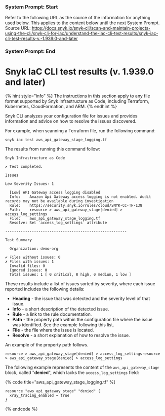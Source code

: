 ### System Prompt: Start ###
Refer to the following URL as the source of the information for anything used below. This applies to the content below until the next System Prompt.
Source URL: https://docs.snyk.io/snyk-cli/scan-and-maintain-projects-using-the-cli/snyk-cli-for-iac/understand-the-iac-cli-test-results/snyk-iac-cli-test-results-v.-1.939.0-and-later
### System Prompt: End ###

# Snyk IaC CLI test results (v. 1.939.0 and later)

{% hint style="info" %}
The instructions in this section apply to any file format supported by Snyk Infrastructure as Code, including Terraform, Kubernetes, CloudFormation, and ARM.
{% endhint %}

Snyk CLI analyzes your configuration file for issues and provides information and advice on how to resolve the issues discovered.

For example, when scanning a Terraform file,  run the following command:

```
snyk iac test aws_api_gateway_stage_logging.tf
```

The results from running this command follow:

```
Snyk Infrastructure as Code

✔ Test completed.

Issues

Low Severity Issues: 1

  [Low] API Gateway access logging disabled
  Info:    Amazon Api Gateway access logging is not enabled. Audit records may not be available during investigation
  Rule:    https://security.snyk.io/rules/cloud/SNYK-CC-TF-138
  Path:    resource > aws_api_gateway_stage[denied] > access_log_settings
  File:    aws_api_gateway_stage_logging.tf
  Resolve: Set `access_log_settings` attribute

-------------------------------------------------------

Test Summary

  Organization: demo-org

✔ Files without issues: 0
✗ Files with issues: 1
  Invalid files: 0
  Ignored issues: 0
  Total issues: 1 [ 0 critical, 0 high, 0 medium, 1 low ]
```

These results include a list of issues sorted by severity, where each issue reported includes the following details:

* **Heading** - the issue that was detected and the severity level of that issue.
* **Info** - a short description of the detected issue.
* **Rule** - a link to the rule documentation.
* **Path** - the property path within the configuration file where the issue was identified. See the example following this list.
* **File** - the file where the issue is located.
* **Resolve** - a short explanation of how to resolve the issue.

An example of the property path follows.

```
resource > aws_api_gateway_stage[denied] > access_log_settingsresource > aws_api_gateway_stage[denied] > access_log_settings
```

The following example represents the content of the `aws_api_gateway_stage` block, called "**denied**", which lacks the `access_log_settings` field:

{% code title="aws_api_gateway_stage_logging.tf" %}
```
resource "aws_api_gateway_stage" "denied" {
  xray_tracing_enabled = true
}
```
{% endcode %}
